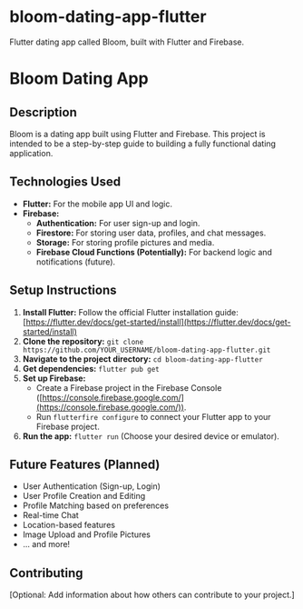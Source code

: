 # bloom-dating-app-flutter
Flutter dating app called Bloom, built with Flutter and Firebase.
# Bloom Dating App

## Description

Bloom is a dating app built using Flutter and Firebase. This project is intended to be a step-by-step guide to building a fully functional dating application.

## Technologies Used

* **Flutter:** For the mobile app UI and logic.
* **Firebase:**
    * **Authentication:** For user sign-up and login.
    * **Firestore:** For storing user data, profiles, and chat messages.
    * **Storage:** For storing profile pictures and media.
    * **Firebase Cloud Functions (Potentially):** For backend logic and notifications (future).

## Setup Instructions

1. **Install Flutter:** Follow the official Flutter installation guide: [https://flutter.dev/docs/get-started/install](https://flutter.dev/docs/get-started/install)
2. **Clone the repository:** `git clone https://github.com/YOUR_USERNAME/bloom-dating-app-flutter.git`
3. **Navigate to the project directory:** `cd bloom-dating-app-flutter`
4. **Get dependencies:** `flutter pub get`
5. **Set up Firebase:**
   * Create a Firebase project in the Firebase Console ([https://console.firebase.google.com/](https://console.firebase.google.com/)).
   * Run `flutterfire configure` to connect your Flutter app to your Firebase project.
6. **Run the app:** `flutter run` (Choose your desired device or emulator).

## Future Features (Planned)

* User Authentication (Sign-up, Login)
* User Profile Creation and Editing
* Profile Matching based on preferences
* Real-time Chat
* Location-based features
* Image Upload and Profile Pictures
* ... and more!

## Contributing

[Optional: Add information about how others can contribute to your project.]

